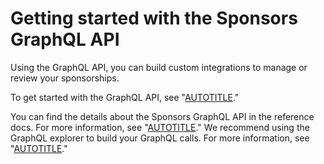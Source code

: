 # Getting started with the Sponsors GraphQL API

Using the GraphQL API, you can build custom integrations to manage or review your sponsorships.

To get started with the GraphQL API, see "[AUTOTITLE](/graphql/guides/introduction-to-graphql)."

You can find the details about the Sponsors GraphQL API in the reference docs. For more information, see "[AUTOTITLE](/graphql/reference)." We recommend using the GraphQL explorer to build your GraphQL calls. For more information, see "[AUTOTITLE](/graphql/guides/using-the-explorer)."
